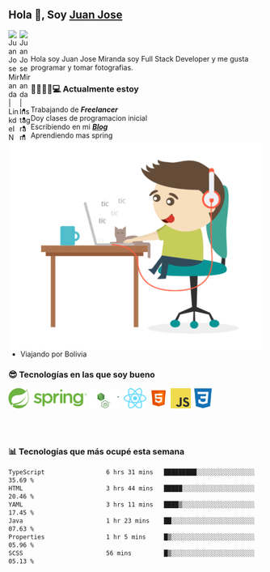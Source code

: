 ## Hola 👋, Soy [Juan Jose](http://juanjoses.me)

<a href="https://www.linkedin.com/in/juanjosemirandam/">
  <img align="left" alt="Juan Jose Miranda | LinkdeIN" width="22px" src="https://cdn.jsdelivr.net/npm/simple-icons@v3/icons/linkedin.svg" />
</a>

<a href="https://www.instagram.com/juan.jose.miranda/">
  <img align="left" alt="Juan Jose Miranda | Instagram" width="22px" src="https://cdn.jsdelivr.net/npm/simple-icons@v3/icons/instagram.svg" />
</a>

<br /> <br />

Hola soy Juan Jose Miranda soy Full Stack Developer y me gusta programar y tomar fotografias.

<img align="right" alt="GIF" src="./images/gif-juanjose.gif" width="500" max-height="320" />

### 👨‍💻🕵‍♀💻 Actualmente estoy

- Trabajando de ***Freelancer***
- Doy clases de programacion inicial
- Escribiendo en mi ***[Blog](http://juanjoses.me)***
- Aprendiendo mas spring
- Viajando por Bolivia 

### 😎 Tecnologías en las que soy bueno

<code><img alt="Spring" height="40px" src="./images/spring-icon.svg"/></code>
<code><img alt="NodeJS" height="40px" src="./images/nodejs-icon.svg" /></code>
<code><img alt="ReactJS" height="40px" src="./images/react-icon.svg" /></code>
<code><img alt="HTML5" height="40px" src="./images/html-icon.png" /></code>
<code><img alt="JavaScript" height="40px" src="./images/js-icon.png"  /></code>
<code><img alt="CSS3" height="40px" src="./images/css-icon.png" /></code>

<br/><br/>

### 📊 Tecnologías que más ocupé esta semana

<!--START_SECTION:waka-->

```text
TypeScript                 6 hrs 31 mins   █████████░░░░░░░░░░░░░░░░   35.69 %
HTML                       3 hrs 44 mins   █████░░░░░░░░░░░░░░░░░░░░   20.46 %
YAML                       3 hrs 11 mins   ████▒░░░░░░░░░░░░░░░░░░░░   17.45 %
Java                       1 hr 23 mins    ██░░░░░░░░░░░░░░░░░░░░░░░   07.63 %
Properties                 1 hr 5 mins     █▒░░░░░░░░░░░░░░░░░░░░░░░   05.96 %
SCSS                       56 mins         █▒░░░░░░░░░░░░░░░░░░░░░░░   05.13 %
```

<!--END_SECTION:waka-->

<!-- ### 📌🤓 Últimos artículos en mi blog -->